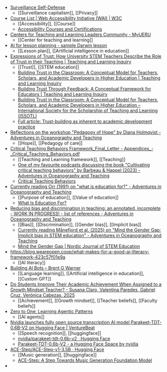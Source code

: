 - [Surveillance Self-Defense](https://ssd.eff.org/)
	- [[Surveillance capitalism]], [[Privacy]]
- [Course List | Web Accessibility Initiative (WAI) | W3C](https://www.w3.org/WAI/courses/list/)
	- [[Accessibility]], [[Course]]
	- [Accessibility Courses and Certifications](https://docs.google.com/document/d/1vY3aaA9rInCRuRA3WMWwu0kf97fp18aJDQ-2UPp-3JE/mobilebasic)
- [Centers for Teaching and Learning Leaders Community - MyUERU](https://www.ueru.org/ueru-communities/ctllc?trk=feed_main-feed-card_feed-article-content)
	- [[Center for teaching and learning]]
- [AI for lesson planning - sample Darwin lesson](https://docs.google.com/document/d/12Nle4GuQXAfBEyaAoNoddj_Pc9wCnVgEmIRmofwANxM/mobilebasic)
	- [[Lesson plan]], [[Artificial intelligence in education]]
- [Expressions of Trust: How University STEM Teachers Describe the Role of Trust in their Teaching | Teaching and Learning Inquiry](https://journalhosting.ucalgary.ca/index.php/TLI/article/view/78560)
	- [[Trust]], [[STEM education]]
	- [Building Trust in the Classroom: A Conceptual Model for Teachers, Scholars, and Academic Developers in Higher Education | Teaching and Learning Inquiry](https://journalhosting.ucalgary.ca/index.php/TLI/article/view/77047)
	- [Building Trust Through Feedback: A Conceptual Framework for Educators | Teaching and Learning Inquiry](https://journalhosting.ucalgary.ca/index.php/TLI/article/view/78800)
	- [Building Trust in the Classroom: A Conceptual Model for Teachers, Scholars, and Academic Developers in Higher Education – International Society for the Scholarship of Teaching and Learning (ISSOTL)](https://issotl.com/2023/07/11/building-trust-in-the-classroom-a-conceptual-model-for-teachers-scholars-and-academic-developers-in-higher-education/)
	- [Full article: Trust-building as inherent to academic development practice](https://www.tandfonline.com/doi/full/10.1080/1360144X.2025.2454704#abstract)
- [Reflections on the workshop "Pedagogy of Hope" by Diana Holmqvist - Adventures in Oceanography and Teaching](https://mirjamglessmer.com/2025/04/27/reflections-on-the-workshop-pedagogy-of-hope-by-diana-holmqvist/)
	- [[Hope]], [[Pedagogy of care]]
- [Critical Teaching Behaviors Framework_Final_Letter - Appendices_-_Critical_Teaching_Behaviors.pdf](https://s3-eu-west-1.amazonaws.com/s3-euw1-ap-pe-ws4-cws-documents.ri-prod/9781642673692/Appendices_-_Critical_Teaching_Behaviors.pdf)
	- [[Teaching and Learning framework]], [[Teaching]]
	- [One of my favourite podcasts discussing the book "Cultivating critical teaching behaviors" by Barbeau & Happel (2023) - Adventures in Oceanography and Teaching](https://mirjamglessmer.com/2025/03/31/one-of-my-favourite-podcasts-discussing-the-book-cultivating-critical-teaching-behaviors-by-barbeau-happel-2023/)
	- [Critical Teaching Behaviors](https://criticalteachingbehaviors.org/)
- [Currently reading Orr (1991) on "what is education for?" - Adventures in Oceanography and Teaching](https://mirjamglessmer.com/2025/04/07/currently-reading-orr-1991-on-what-is-education-for/)
	- [[Purpose of education]], [[Value of education]]
	- [What Is Education For?](https://www.context.org/iclib/ic27/orr/)
- [Reducing bias and discrimination in teaching: an annotated, incomplete - WORK IN PROGRESS! - list of references - Adventures in Oceanography and Teaching](https://mirjamglessmer.com/2022/06/02/reducing-bias-and-discrimination-in-teaching-an-annotated-incomplete-work-in-progress-list-of-references/)
	- [[Bias]], [[Discrimination]], [[Gender bias]], [[Implicit bias]]
	- [Currently reading Månefjord et al. (2025) on "Mind the Gender Gap: Implicit bias in STEM education" - Adventures in Oceanography and Teaching](https://mirjamglessmer.com/2025/04/02/currently-reading-manefjord-et-al-2025-on-mind-the-gender-gap-implicit-bias-in-stem-education/)
	- [Mind the Gender Gap | Nordic Journal of STEM Education](https://www.ntnu.no/ojs/index.php/njse/article/view/5102)
- https://blog.weareopen.coop/what-makes-for-a-good-ai-literacy-framework-423c57f01e9a
	- [[AI literacy]]
- [Building AI Bots – Brent G Warner](https://brentgwarner.com/building-ai-bots/)
	- [[Language learning]], [[Artificial intelligence in education]], [[Custom GPT]]
- [Do Students Improve Their Academic Achievement When Assigned to a Growth Mindset Teacher? - Susana Claro, Valentina Paredes, Gabriel Cruz, Verónica Cabezas, 2025](https://journals.sagepub.com/doi/abs/10.3102/0013189X251333775)
	- [[Achievement]], [[Growth mindset]], [[Teacher beliefs]], [[Faculty beliefs]]
- [Zero to One: Learning Agentic Patterns](https://www.philschmid.de/agentic-pattern)
	- [[AI agents]]
- [Nvidia launches fully open source transcription AI model Parakeet-TDT-0.6B-V2 on Hugging Face | VentureBeat](https://venturebeat.com/ai/nvidia-launches-fully-open-source-transcription-ai-model-parakeet-tdt-0-6b-v2-on-hugging-face/)
	- [[Speech recognition]], [[huggingface]]
	- [nvidia/parakeet-tdt-0.6b-v2 · Hugging Face](https://huggingface.co/nvidia/parakeet-tdt-0.6b-v2)
	- [Parakeet-TDT-0.6b-V2 - a Hugging Face Space by nvidia](https://huggingface.co/spaces/nvidia/parakeet-tdt-0.6b-v2)
- [ACE-Step/ACE-Step-v1-3.5B · Hugging Face](https://huggingface.co/ACE-Step/ACE-Step-v1-3.5B)
	- [[Music generation]], [[huggingface]]
	- [ACE-Step: A Step Towards Music Generation Foundation Model](https://ace-step.github.io/)
-